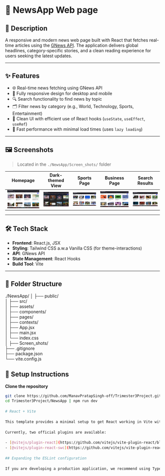 # 📰 NewsApp Web page

## 📄 Description

A responsive and modern news web page built with React that fetches real-time articles using the [GNews API](https://gnews.io/). The application delivers global headlines, category-specific stories, and a clean reading experience for users seeking the latest updates.

---

## ✨ Features

- 🌐 Real-time news fetching using GNews API
- 📱 Fully responsive design for desktop and mobile
- 🔍 Search functionality to find news by topic
- 🗂️ Filter news by category (e.g., World, Technology, Sports, Entertainment)
- 🧠 Clean UI with efficient use of React hooks (`useState`, `useEffect`, `useRef`)
- 🚀 Fast performance with minimal load times (uses `lazy loading`)

---

## 🖼️ Screenshots

> Located in the `./NewsApp/Screen_shots/` folder

| Homepage | Dark-themed View | Sports Page | Business Page | Search Results |
|----------|------------------|-------------|---------------|----------------|
| ![Homepage](./NewsApp/Screen_shots/Home_page.png) | ![Dark-themed view](./NewsApp/Screen_shots/Home_page_dark_themed.png) | ![Sports Page](./NewsApp/Screen_shots/Sports_news_page.png) | ![Business Page](./NewsApp/Screen_shots/Business_news_page.png) | ![Search Results](./NewsApp/Screen_shots/Search_Results_for_technology.png) |

---

## 🛠️ Tech Stack

- **Frontend**: React.js, JSX
- **Styling**: Tailwind CSS a.w.a Vanilla CSS (for theme-interactions)
- **API**: GNews API
- **State Management**: React Hooks
- **Build Tool**: Vite

---

## 📁 Folder Structure

./NewsApp/
│
├── public/                      
│
├── src/                         
│   ├── assets/                 
│   ├── components/              
│   ├── pages/                   
│   ├── contexts/                
│   ├── App.jsx                  
│   ├── main.jsx                
│   └── index.css                
│
├── Screen_shots/               
├── .gitignore                  
├── package.json                                
└── vite.config.js 

## 🚀 Setup Instructions

**Clone the repository**
   ```bash
   git clone https://github.com/ManavPratapSingh-off/Trimester3Project.git
   cd Trimester3Project/NewsApp | npm run dev

# React + Vite

This template provides a minimal setup to get React working in Vite with HMR and some ESLint rules.

Currently, two official plugins are available:

- [@vitejs/plugin-react](https://github.com/vitejs/vite-plugin-react/blob/main/packages/plugin-react) uses [Babel](https://babeljs.io/) for Fast Refresh
- [@vitejs/plugin-react-swc](https://github.com/vitejs/vite-plugin-react/blob/main/packages/plugin-react-swc) uses [SWC](https://swc.rs/) for Fast Refresh

## Expanding the ESLint configuration

If you are developing a production application, we recommend using TypeScript with type-aware lint rules enabled. Check out the [TS template](https://github.com/vitejs/vite/tree/main/packages/create-vite/template-react-ts) for information on how to integrate TypeScript and [`typescript-eslint`](https://typescript-eslint.io) in your project.
